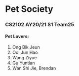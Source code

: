 # Pet Society
### CS2102 AY20/21 S1 Team25

#### Pet Lovers:

1. Ong Bik Jeun
2. Ooi Jun Hao
3. Wang Ziyue
4. Gu Yuntian
5. Wan Shi Jie, Brendan
